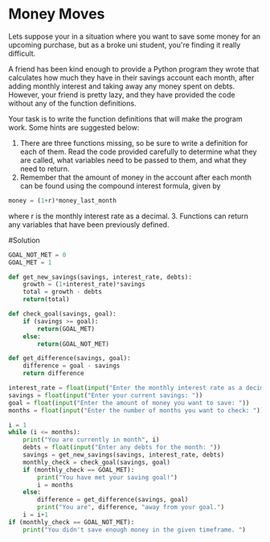 # Money Moves

Lets suppose your in a situation where you want to save some money for an upcoming purchase, but as a broke uni student, you're finding 
it really difficult. 

A friend has been kind enough to provide a Python program they wrote that calculates how much they have in their savings account each 
month, after adding monthly interest and taking away any money spent on debts. However, your friend is pretty lazy, 
and they have provided the code without any of the function definitions.

Your task is to write the function definitions that will make the program work. Some hints are suggested below:

1. There are three functions missing, so be sure to write a definition for each of them. Read the code provided carefully to determine 
what they are called, what variables need to be passed to them, and what they need to return.
2. Remember that the amount of money in the account after each month can be found using the compound interest formula, given by
```python
money = (1+r)*money_last_month
```
where r is the monthly interest rate as a decimal.
3. Functions can return any variables that have been previously defined. 


#Solution
```python
GOAL_NOT_MET = 0
GOAL_MET = 1

def get_new_savings(savings, interest_rate, debts):
    growth = (1+interest_rate)*savings
    total = growth - debts
    return(total)

def check_goal(savings, goal):
    if (savings >= goal):
        return(GOAL_MET)
    else:
        return(GOAL_NOT_MET)

def get_difference(savings, goal):
    difference = goal - savings
    return difference

interest_rate = float(input("Enter the monthly interest rate as a decimal: "))
savings = float(input("Enter your current savings: "))
goal = float(input("Enter the amount of money you want to save: "))
months = float(input("Enter the number of months you want to check: "))

i = 1
while (i <= months):
    print("You are currently in month", i)
    debts = float(input("Enter any debts for the month: "))
    savings = get_new_savings(savings, interest_rate, debts)
    monthly_check = check_goal(savings, goal)
    if (monthly_check == GOAL_MET):
        print("You have met your saving goal!")
        i = months
    else:
        difference = get_difference(savings, goal)
        print("You are", difference, "away from your goal.")
    i = i+1
if (monthly_check == GOAL_NOT_MET):
    print("You didn't save enough money in the given timeframe. ")
```
